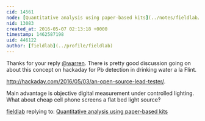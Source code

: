 ```yaml
---
cid: 14561
node: [Quantitative analysis using paper-based kits](../notes/fieldlab/05-06-2016/quantitative-analysis-using-paper-based-kits)
nid: 13083
created_at: 2016-05-07 02:13:18 +0000
timestamp: 1462587198
uid: 446122
author: [fieldlab](../profile/fieldlab)
---
```


Thanks for your reply [@warren](/profile/warren). There is pretty good discussion going on about this concept on hackaday for Pb detection in drinking water a la Flint.

http://hackaday.com/2016/05/03/an-open-source-lead-tester/.

Main advantage is objective digital measurement under controlled lighting. What about cheap cell phone screens a flat bed light source?

[fieldlab](../profile/fieldlab) replying to: [Quantitative analysis using paper-based kits](../notes/fieldlab/05-06-2016/quantitative-analysis-using-paper-based-kits)

